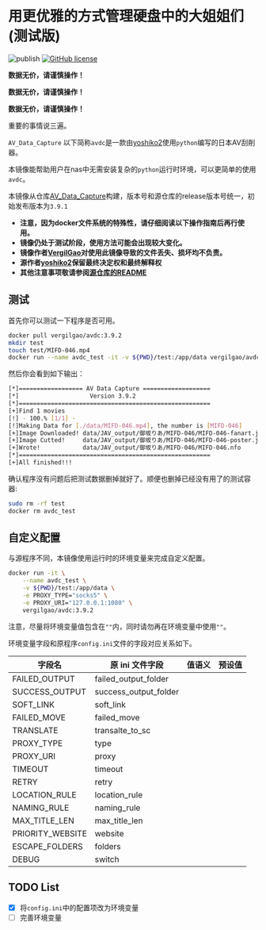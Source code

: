 # 用更优雅的方式管理硬盘中的大姐姐们(测试版)

![publish](https://github.com/VergilGao/docker-avdc/workflows/publish/badge.svg) [![GitHub license](https://img.shields.io/github/license/VergilGao/docker-avdc)](https://github.com/VergilGao/docker-avdc/blob/master/LICENSE)

**数据无价，请谨慎操作！**

**数据无价，请谨慎操作！**

**数据无价，请谨慎操作！**

重要的事情说三遍。

`AV_Data_Capture` 以下简称`avdc`是一款由[yoshiko2](https://github.com/yoshiko2)使用`python`编写的日本AV刮削器。

本镜像能帮助用户在nas中无需安装复杂的`python`运行时环境，可以更简单的使用`avdc`。

本镜像从仓库[AV_Data_Capture](https://github.com/yoshiko2/AV_Data_Capture)构建，版本号和源仓库的release版本号统一，初始发布版本为`3.9.1`

* **注意，因为docker文件系统的特殊性，请仔细阅读以下操作指南后再行使用。**
* **镜像仍处于测试阶段，使用方法可能会出现较大变化。**
* **镜像作者[VergilGao](https://github.com/VergilGao)对使用此镜像导致的文件丢失、损坏均不负责。**
* **源作者[yoshiko2](https://github.com/yoshiko2)保留最终决定权和最终解释权**  
* **其他注意事项敬请参阅[源仓库的README](https://github.com/yoshiko2/AV_Data_Capture/blob/master/README.md)**

## 测试

首先你可以测试一下程序是否可用。

```sh
docker pull vergilgao/avdc:3.9.2
mkdir test
touch test/MIFD-046.mp4
docker run --name avdc_test -it -v ${PWD}/test:/app/data vergilgao/avdc:3.9.2
```
然后你会看到如下输出：
```sh
[*]================== AV Data Capture ===================
[*]                    Version 3.9.2
[*]======================================================
[+]Find 1 movies
[!] - 100.% [1/1] -
[!]Making Data for [./data/MIFD-046.mp4], the number is [MIFD-046]
[+]Image Downloaded! data/JAV_output/御坂りあ/MIFD-046/MIFD-046-fanart.jpg
[+]Image Cutted!     data/JAV_output/御坂りあ/MIFD-046/MIFD-046-poster.jpg
[+]Wrote!            data/JAV_output/御坂りあ/MIFD-046/MIFD-046.nfo
[*]======================================================
[+]All finished!!!
```
确认程序没有问题后把测试数据删掉就好了。顺便也删掉已经没有用了的测试容器:
```sh
sudo rm -rf test
docker rm avdc_test
```

## 自定义配置

与源程序不同，本镜像使用运行时的环境变量来完成自定义配置。

```sh
docker run -it \
	--name avdc_test \
	-v ${PWD}/test:/app/data \
	-e PROXY_TYPE="socks5" \
	-e PROXY_URI="127.0.0.1:1080" \ 
	vergilgao/avdc:3.9.2
```

注意，尽量将环境变量值包含在`""`内，同时请勿再在环境变量中使用`""`。

环境变量字段和原程序`config.ini`文件的字段对应关系如下。

| 字段名           | 原 ini 文件字段       | 值语义 | 预设值 |
| ---------------- | --------------------- | ------ | ------ |
| FAILED_OUTPUT    | failed_output_folder  |        |        |
| SUCCESS_OUTPUT   | success_output_folder |        |        |
| SOFT_LINK        | soft_link             |        |        |
| FAILED_MOVE      | failed_move           |        |        |
| TRANSLATE        | transalte_to_sc       |        |        |
| PROXY_TYPE       | type                  |        |        |
| PROXY_URI        | proxy                 |        |        |
| TIMEOUT          | timeout               |        |        |
| RETRY            | retry                 |        |        |
| LOCATION_RULE    | location_rule         |        |        |
| NAMING_RULE      | naming_rule           |        |        |
| MAX_TITLE_LEN    | max_title_len         |        |        |
| PRIORITY_WEBSITE | website               |        |        |
| ESCAPE_FOLDERS   | folders               |        |        |
| DEBUG            | switch                |        |        |

## TODO List

- [x] 将`config.ini`中的配置项改为环境变量
- [ ] 完善环境变量
